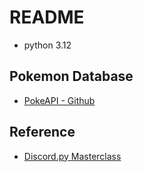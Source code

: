 # README

- python 3.12

## Pokemon Database

- [PokeAPI - Github](https://github.com/PokeAPI/pokeapi/tree/master/data/v2/csv)

## Reference

- [Discord.py Masterclass](https://fallendeity.github.io/discord.py-masterclass/)